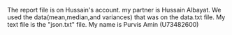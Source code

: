 The report file is on Hussain's account. 
my partner is Hussain Albayat.
We used the data(mean,median,and variances) that was on the data.txt file.
My text file is the "json.txt" file. 
My name is Purvis Amin (U73482600)
